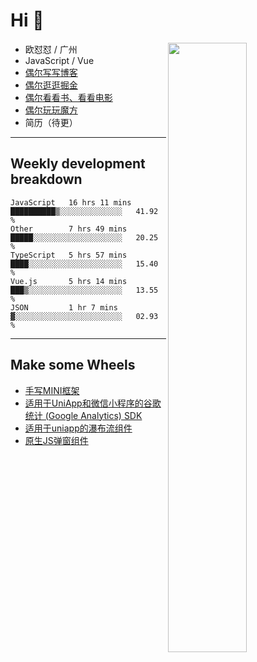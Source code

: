 # Hi 👋

[<img align="right" width="50%" src="https://github-readme-stats.vercel.app/api?username=OUDUIDUI&theme=dark&show_icons=true">](https://metrics.lecoq.io/OUDUIDUI?template=classic&#41;)


-   欧怼怼 / 广州
-   JavaScript / Vue
-   [偶尔写写博客](OUDUIDUI.cn)
-   [偶尔逛逛掘金](https://juejin.cn/user/4309700183594366)
-   [偶尔看看书、看看电影](https://www.yuque.com/books/share/3ee1684b-8e19-4849-b5aa-13d1813ded6d)
-   [偶尔玩玩魔方](https://cubing.com/results/person/2014OUSH01)
-   简历（待更）

---

##  Weekly development breakdown

<!--START_SECTION:waka-->
```text
JavaScript   16 hrs 11 mins  ██████████▒░░░░░░░░░░░░░░   41.92 % 
Other        7 hrs 49 mins   █████░░░░░░░░░░░░░░░░░░░░   20.25 % 
TypeScript   5 hrs 57 mins   ████░░░░░░░░░░░░░░░░░░░░░   15.40 % 
Vue.js       5 hrs 14 mins   ███▒░░░░░░░░░░░░░░░░░░░░░   13.55 % 
JSON         1 hr 7 mins     ▓░░░░░░░░░░░░░░░░░░░░░░░░   02.93 % 
```
<!--END_SECTION:waka-->



---

##  Make some Wheels

- [手写MINI框架](https://github.com/OUDUIDUI/mini)
- [适用于UniApp和微信小程序的谷歌统计 (Google Analytics) SDK](https://github.com/OUDUIDUI/ga-tracker)
- [适用于uniapp的瀑布流组件](https://github.com/OUDUIDUI/uniapp_waterfalls_flow)
- [原生JS弹窗组件](https://github.com/OUDUIDUI/notice-kit)



